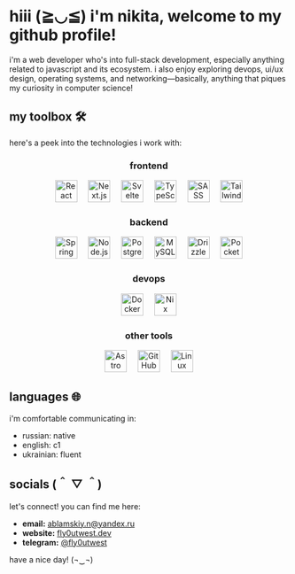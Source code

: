# hiii (≧◡≦) i'm nikita, welcome to my github profile!

i'm a web developer who's into full-stack development, especially anything related to javascript and its ecosystem. i also enjoy exploring devops, ui/ux design, operating systems, and networking—basically, anything that piques my curiosity in computer science!

## my toolbox 🛠️

here's a peek into the technologies i work with:

<div align="center">

### frontend

<p>
  <img src="https://api.iconify.design/logos/react.svg" height="40" alt="React"/> &nbsp;&nbsp;&nbsp;
  <img src="https://api.iconify.design/logos/nextjs-icon.svg" height="40" alt="Next.js"/> &nbsp;&nbsp;&nbsp;
  <img src="https://api.iconify.design/logos/svelte-icon.svg" height="40" alt="Svelte"/> &nbsp;&nbsp;&nbsp;
  <img src="https://api.iconify.design/logos/typescript-icon.svg" height="40" alt="TypeScript"/> &nbsp;&nbsp;&nbsp;
  <img src="https://api.iconify.design/logos/sass.svg" height="40" alt="SASS"/> &nbsp;&nbsp;&nbsp;
  <img src="https://api.iconify.design/logos/tailwindcss-icon.svg" height="40" alt="Tailwind CSS"/>
</p>

### backend

<p>
  <img src="https://api.iconify.design/logos/spring-icon.svg" height="40" alt="Spring"/> &nbsp;&nbsp;&nbsp;
  <img src="https://api.iconify.design/logos/nodejs-icon.svg" height="40" alt="Node.js"/> &nbsp;&nbsp;&nbsp;
  <img src="https://api.iconify.design/logos/postgresql.svg" height="40" alt="PostgreSQL"/> &nbsp;&nbsp;&nbsp;
  <img src="https://api.iconify.design/logos/mysql.svg" height="40" alt="MySQL"/> &nbsp;&nbsp;&nbsp;
  <img src="https://search.5dgo.dev/image_proxy?url=https%3A%2F%2Fimages.opencollective.com%2Fdrizzle-orm%2F9405e48%2Flogo%2F256.png&h=8e1288f139cc0f8582cf8325c2d16534462f86dcaf6d778aabd7b7328d2c4517" height="40" alt="Drizzle"/> &nbsp;&nbsp;&nbsp;
  <img src="https://api.iconify.design/simple-icons/pocketbase.svg" height="40" alt="PocketBase"/>
</p>

### devops

<p>
  <img src="https://api.iconify.design/logos/docker-icon.svg" height="40" alt="Docker"/> &nbsp;&nbsp;&nbsp;
  <img src="https://api.iconify.design/devicon/nixos.svg" height="40" alt="Nix"/>
</p>

### other tools

<p>
  <img src="https://api.iconify.design/vscode-icons/file-type-astro.svg" height="40" alt="Astro"/> &nbsp;&nbsp;&nbsp;
  <img src="https://api.iconify.design/logos/github-actions.svg" height="40" alt="GitHub Actions"/> &nbsp;&nbsp;&nbsp;
  <img src="https://api.iconify.design/logos/linux-tux.svg" height="40" alt="Linux"/>
</p>

</div>

## languages 🌐

i'm comfortable communicating in:

- russian: native
- english: c1
- ukrainian: fluent

## socials (＾ ▽ ＾)

let's connect! you can find me here:

- **email:** [ablamskiy.n@yandex.ru](mailto:ablamskiy.n@yandex.ru)
- **website:** [fly0utwest.dev](https://fly0utwest.dev)
- **telegram:** [@fly0utwest](https://t.me/fly0utwest)

have a nice day! (¬‿¬)
